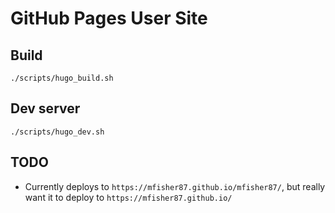# GitHub Pages User Site

## Build

```
./scripts/hugo_build.sh
```


## Dev server

```
./scripts/hugo_dev.sh
```


## TODO

* Currently deploys to `https://mfisher87.github.io/mfisher87/`, but really want it to
  deploy to `https://mfisher87.github.io/`
